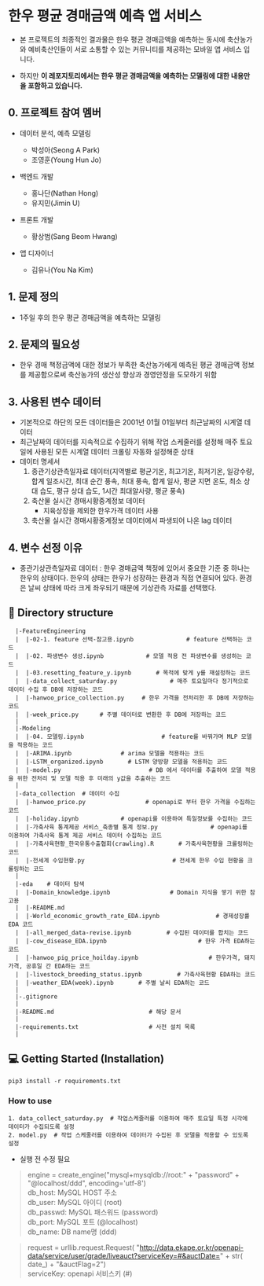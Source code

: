 # 한우 평균 경매금액 예측 앱 서비스
- 본 프로젝트의 최종적인 결과물은 한우 평균 경매금액을 예측하는 동시에 축산농가와 예비축산인들이 서로 소통할 수 있는 커뮤니티를 제공하는 모바일 앱 서비스 입니다.

- 하지만 <strong>이 레포지토리에서는 한우 평균 경매금액을 예측하는 모델링에 대한 내용만을 포함하고 있습니다.</strong>

## 0. 프로젝트 참여 멤버
- 데이터 분석, 예측 모델링
  * 박성아(Seong A Park)
  * 조영훈(Young Hun Jo)

- 백엔드 개발
  * 홍나단(Nathan Hong)
  * 유지민(Jimin U)

- 프론트 개발
  * 황상범(Sang Beom Hwang)

- 앱 디자이너
  * 김유나(You Na Kim)

## 1. 문제 정의
- 1주일 후의 한우 평균 경매금액을 예측하는 모델링

## 2. 문제의 필요성
- 한우 경매 책정금액에 대한 정보가 부족한 축산농가에게 예측된 평균 경매금액 정보를 제공함으로써 축산농가의 생산성 향상과 경영안정을 도모하기 위함

## 3. 사용된 변수 데이터
- 기본적으로 하단의 모든 데이터들은 2001년 01월 01일부터 최근날짜의 시계열 데이터
- 최근날짜의 데이터를 지속적으로 수집하기 위해 작업 스케줄러를 설정해 매주 토요일에 사용된 모든 시계열 데이터 크롤링 자동화 설정해준 상태
- 데이터 명세서
  1. 종관기상관측일자료 데이터(지역별로 평균기온, 최고기온, 최저기온, 일강수량, 합계 일조시간, 최대 순간 풍속, 최대 풍속, 합계 일사, 평균 지면 온도, 최소 상대 습도, 평규 상대 습도, 1시간 최대알사량, 평균 풍속)
  2. 축산물 실시간 경매시황중계정보 데이터
      * 지육상장을 제외한 한우가격 데이터 사용
  3. 축산물 실시간 경매시황중계정보 데이터에서 파생되어 나온 lag 데이터

## 4. 변수 선정 이유
- 종관기상관측일자료 데이터 : 한우 경매금액 책정에 있어서 중요한 기준 중 하나는 한우의 상태이다. 
한우의 상태는 한우가 성장하는 환경과 직접 연결되어 있다. 환경은 날씨 상태에 따라 크게 좌우되기 때문에 기상관측 자료를 선택했다.


## 📂 Directory structure
``` 
  |-FeatureEngineering           
  |  |-02-1. feature 선택-참고용.ipynb               # feature 선택하는 코드 
  |  |-02. 파생변수 생성.ipynb            # 모델 적용 전 파생변수를 생성하는 코드 
  |  |-03.resetting_feature_y.ipynb       # 목적에 맞게 y를 재설정하는 코드 
  |  |-data_collect_saturday.py               # 매주 토요일마다 정기적으로 데이터 수집 후 DB에 저장하는 코드 
  |  |-hanwoo_price_collection.py     # 한우 가격을 전처리한 후 DB에 저장하는 코드 
  |  |-week_price.py      # 주별 데이터로 변환한 후 DB에 저장하는 코드
  |
  |-Modeling
  |  |-04. 모델링.ipynb                      # feature를 바꿔가며 MLP 모델을 적용하는 코드 
  |  |-ARIMA.ipynb              # arima 모델을 적용하는 코드 
  |  |-LSTM_organized.ipynb       # LSTM 양방향 모델을 적용하는 코드 
  |  |-model.py                         # DB 에서 데이터를 추출하여 모델 적용을 위한 전처리 및 모델 적용 후 미래의 y값을 추출하는 코드 
  |
  |-data_collection  # 데이터 수집 
  |  |-hanwoo_price.py                 # openapi로 부터 한우 가격을 수집하는 코드
  |  |-holiday.ipynb            # openapi를 이용하여 특일정보를 수집하는 코드
  |  |-가축사육 통계제공 서비스_축종별 통계 정보.py               # openapi를 이용하여 가축사육 통계 제공 서비스 데이터 수집하는 코드
  |  |-가축사육현황_한국유통수출협회(crawling).R       # 가축사육현황을 크롤링하는 코드
  |  |-전세계 수입현황.py                         # 전세계 한우 수입 현황을 크롤링하는 코드 
  |
  |-eda    # 데이터 탐색 
  |  |-Domain_knowledge.ipynb                 # Domain 지식을 쌓기 위한 참고용 
  |  |-README.md                     
  |  |-World_economic_growth_rate_EDA.ipynb                # 경제성장률 EDA 코드 
  |  |-all_merged_data-revise.ipynb          # 수집된 데이터를 합치는 코드 
  |  |-cow_disease_EDA.ipynb                          # 한우 가격 EDA하는 코드
  |  |-hanwoo_pig_price_hoilday.ipynb                    # 한우가격, 돼지가격, 공휴일 간 EDA하는 코드 
  |  |-livestock_breeding_status.ipynb          # 가축사육현황 EDA하는 코드 
  |  |-weather_EDA(week).ipynb       # 주별 날씨 EDA하는 코드 
  |
  |-.gitignore                               
  |
  |-README.md                           # 해당 문서
  |
  |-requirements.txt                    # 사전 설치 목록
  |
```
## 💻 Getting Started (Installation)
```
pip3 install -r requirements.txt
```
### How to use
```
1. data_collect_saturday.py  # 작업스케줄러를 이용하여 매주 토요일 특정 시각에 데이터가 수집되도록 설정 
2. model.py  # 작업 스케줄러를 이용하여 데이터가 수집된 후 모델을 적용할 수 있도록 설정 
```
- 실행 전 수정 필요 

> engine = create_engine("mysql+mysqldb://root:" + "password" + "@localhost/ddd", encoding='utf-8')   
db_host: MySQL HOST 주소   
db_user: MySQL 아이디  (root)   
db_passwd: MySQL 패스워드   (password)   
db_port: MySQL 포트  (@localhost)   
db_name: DB name명    (ddd)    

> request = urllib.request.Request(
        "http://data.ekape.or.kr/openapi-data/service/user/grade/liveauct?serviceKey=#&auctDate=" + str(
            date_) + "&auctFlag=2")   
 serviceKey: openapi 서비스키 (#)

